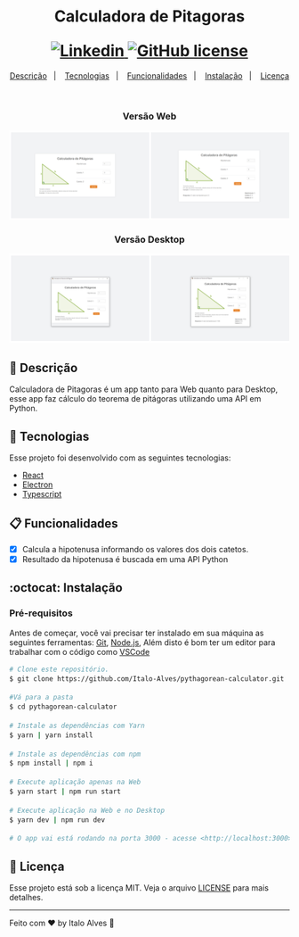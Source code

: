 <h1 align="center">
  <strong>Calculadora de Pitagoras</strong> <br />
  <p></p>
  <a href="https://www.linkedin.com/in/italo-alves-48b9b897">
    <img alt="Linkedin" src="https://img.shields.io/badge/-Italo%20Alves-29B6D1?label=Linkedin&logo=linkedin&style=flat-square">
  </a>
  <a href="https://github.com/Italo-Alves/pythagorean-calculator/blob/master/LICENSE.md">
    <img alt="GitHub license" src="https://img.shields.io/github/license/italo-alves/pythagorean-calculator?style=flat-square">
  </a>
</h1>

<p align="center">
  <a href="#-descrição">Descrição</a>&nbsp;&nbsp;&nbsp;|&nbsp;&nbsp;&nbsp;
  <a href="#-tecnologias">Tecnologias</a>&nbsp;&nbsp;&nbsp;|&nbsp;&nbsp;&nbsp;
  <a href="#-funcionalidades">Funcionalidades</a>&nbsp;&nbsp;&nbsp;|&nbsp;&nbsp;&nbsp;
  <a href="#octocat-instalação">Instalação</a>&nbsp;&nbsp;&nbsp;|&nbsp;&nbsp;&nbsp;
  <a href="#-licença">Licença</a>
</p>

<br />

<p align="center">
<h3 align="center">Versão Web</h3>
  <img alt="Calculator" src=".github/calculatorWeb-documentation-image.png" />
</p>

<p align="center">
<h3 align="center">Versão Desktop</h3>
  <img alt="Calculator" src=".github/calculatorDesktop-documentation-image.png" />
</p>

## 📄 Descrição

Calculadora de Pitagoras é um app tanto para Web quanto para Desktop, esse app faz cálculo do teorema de pitágoras utilizando uma API em Python.

## 🚀 Tecnologias

Esse projeto foi desenvolvido com as seguintes tecnologias:

- [React](https://pt-br.reactjs.org/)
- [Electron](https://www.electronjs.org/)
- [Typescript](https://www.typescriptlang.org/)

## 📋 Funcionalidades

- [x] Calcula a hipotenusa informando os valores dos dois catetos.
- [x] Resultado da hipotenusa é buscada em uma API Python

## :octocat: Instalação

### Pré-requisitos

Antes de começar, você vai precisar ter instalado em sua máquina as seguintes ferramentas:
[Git](https://git-scm.com), [Node.js](https://nodejs.org/en/), Além disto é bom ter um editor para trabalhar com o código como [VSCode](https://code.visualstudio.com/)

```bash
# Clone este repositório.
$ git clone https://github.com/Italo-Alves/pythagorean-calculator.git

#Vá para a pasta
$ cd pythagorean-calculator

# Instale as dependências com Yarn
$ yarn | yarn install

# Instale as dependências com npm
$ npm install | npm i

# Execute aplicação apenas na Web
$ yarn start | npm run start

# Execute aplicação na Web e no Desktop
$ yarn dev | npm run dev

# O app vai está rodando na porta 3000 - acesse <http://localhost:3000>
```

## 📝 Licença

Esse projeto está sob a licença MIT. Veja o arquivo [LICENSE](LICENSE.md) para mais detalhes.

---

Feito com ♥ by Italo Alves :wave:
